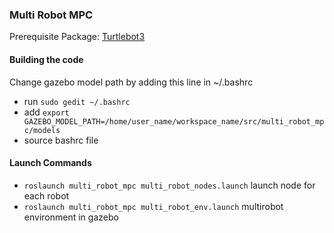 ### Multi Robot MPC  
Prerequisite Package: [Turtlebot3](https://emanual.robotis.com/docs/en/platform/turtlebot3/simulation/)

#### Building the code    
Change gazebo model path by adding this line in ~/.bashrc  
* run ```sudo gedit ~/.bashrc```  
* add ```export GAZEBO_MODEL_PATH=/home/user_name/workspace_name/src/multi_robot_mpc/models```
* source bashrc file  

#### Launch Commands  
* ```roslaunch multi_robot_mpc multi_robot_nodes.launch``` launch node for each robot
* ```roslaunch multi_robot_mpc multi_robot_env.launch``` multirobot environment in gazebo
